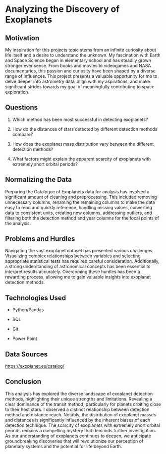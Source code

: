 <h1>Analyzing the Discovery of Exoplanets</h1>



<h2>Motivation</h2>

My inspiration for this projects topic stems from an infinite curiosity about life itself and a desire to understand the unknown. My fascination with Earth and Space Science began in elementary school and has steadily grown stronger ever sense. From books and movies to videogames and NASA documentaries, this passion and curiosity have been shaped by a diverse range of influences. This project presents a valuable opportunity for me to delve deeper into astrometry data, align with my aspirations, and make significant strides towards my goal of meaningfully contributing to space exploration.










<h2>Questions</h2>

1. Which method has been most successful in detecting exoplanets?

2. How do the distances of stars detected by different detection methods compare?

3. How does the exoplanet mass distribution vary between the different detection methods?

4. What factors might explain the apparent scarcity of exoplanets with extremely short orbital periods?






<h2>Normalizing the Data</h2>

Preparing the Catalogue of Exoplanets data for analysis has involved a significant amount of cleaning and preprocessing. This included removing unnecessary columns, renaming the remaining columns to make the data easy to read and quickly reference, handling missing values, converting data to consistent units, creating new columns, addressing outliers, and filtering both the detection method and year columns for the focal points of the analysis. 






<h2>Problems and Hurdles</h2>

Navigating the vast exoplanet dataset has presented various challenges. Visualizing complex relationships between variables and selecting appropriate statistical tests has required careful consideration. Additionally, a strong understanding of astronomical concepts has been essential to interpret results accurately. Overcoming these hurdles has been a rewarding process, allowing me to gain valuable insights into exoplanet detection methods.






<h2>Technologies Used</h2>

- Python/Pandas 

- SQL

- Git

- Power Point






<h2>Data Sources</h2>

https://exoplanet.eu/catalog/





<h2>Conclusion</h2>

This analysis has explored the diverse landscape of exoplanet detection methods, highlighting their unique strengths and limitations. Revealing a clear dominance of the transit method, particularly for planets orbiting close to their host stars. I observed a distinct relationship between detection method and distance reach. Notably, the distribution of exoplanet masses and distances is significantly influenced by the inherent biases of each detection technique. The scarcity of exoplanets with extremely short orbital periods remains a compelling mystery that demands further investigation. As our understanding of exoplanets continues to deepen, we anticipate groundbreaking discoveries that will revolutionize our perception of planetary systems and the potential for life beyond Earth.